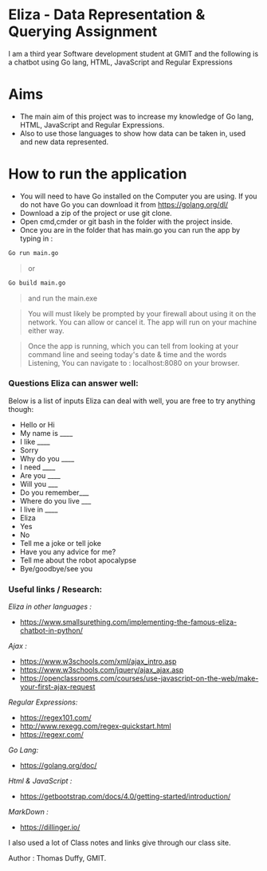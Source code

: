 # Eliza - Data Representation & Querying Assignment



I am a third year Software development student at GMIT and the following is a chatbot using Go lang, HTML, JavaScript and Regular Expressions

# Aims

  - The main aim of this project was to increase my knowledge of Go lang, HTML, JavaScript and Regular Expressions.
  - Also to use those languages to show how data can be taken in, used and new data represented. 

# How to run the application

- You will need to have Go installed on the Computer you are using. If you do not have Go you can download it from https://golang.org/dl/
- Download a zip of the project or use git clone.
- Open cmd,cmder or git bash in the folder with the project inside.
- Once you are in the folder that has main.go you can run the app by typing in :
````sh
Go run main.go
````
>or
````sh
Go build main.go 
````
>and run the main.exe

>You will must likely be prompted by your firewall about using it on the network. You can allow or cancel it. The app will run on your machine either way.

>Once the app is running, which you can tell from looking at your command line and seeing today's date & time and the words Listening, You can navigate to : localhost:8080 on your browser.




### Questions Eliza can answer well:

Below is a list of inputs Eliza can deal with well, you are free to try anything though:

* Hello or Hi
* My name is ____
* I like ____
* Sorry
* Why do you ____
* I need ____
* Are you ____
* Will you ___
* Do you remember___
* Where do you live ___
* I live in ____
* Eliza
* Yes
* No
* Tell me a joke or tell joke
* Have you any advice for me?
* Tell me about the robot apocalypse
* Bye/goodbye/see you

### Useful links / Research: 
_Eliza in other languages :_ 
* https://www.smallsurething.com/implementing-the-famous-eliza-chatbot-in-python/

_Ajax :_ 
* https://www.w3schools.com/xml/ajax_intro.asp
* https://www.w3schools.com/jquery/ajax_ajax.asp
* https://openclassrooms.com/courses/use-javascript-on-the-web/make-your-first-ajax-request


_Regular Expressions:_
* https://regex101.com/
* http://www.rexegg.com/regex-quickstart.html
* https://regexr.com/

_Go Lang:_
* https://golang.org/doc/

_Html & JavaScript :_
* https://getbootstrap.com/docs/4.0/getting-started/introduction/

_MarkDown :_
* https://dillinger.io/

I also used a lot of Class notes and links give through our class site.

Author : Thomas Duffy, GMIT.


